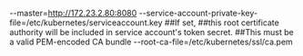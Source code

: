 --master=http://172.23.2.80:8080 
--service-account-private-key-file=/etc/kubernetes/serviceaccount.key
##If set, 
##this root certificate authority will be included in service account's token secret. 
##This must be a valid PEM-encoded CA bundle
--root-ca-file=/etc/kubernetes/ssl/ca.pem
